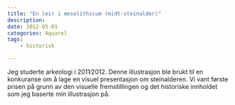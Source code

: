 ```yaml
---
title: "En leir i mesolithicum (midt-steinalder)"
description: 
date: 2012-05-01
categories: Aquarel
tags: 
    - historisk

---
```

Jeg studerte arkeologi i 2011∕2012. Denne illustrasjon ble brukt til en konkuranse om å lage en visuel presentasjon om steinalderen. Vi vant første prisen på grunn av den visuelle fremstillingen og det historiske innholdet som jeg baserte min illustrasjon på.